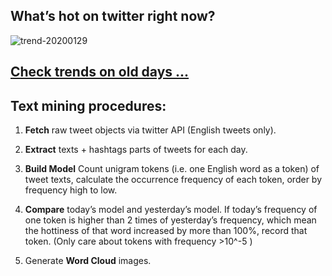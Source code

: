 ## What’s hot on twitter right now?

![trend-20200129][wordcloud]

[wordcloud]: https://raw.githubusercontent.com/xdqc/tweet-trend-everyday/master/word-cloud/trend-20200129.png?token=AF5V4P7ADR6KQBZ4CEDTNIK6AXRMU "trend-20200129"

## [Check trends on old days ...](https://github.com/xdqc/tweet-trend-everyday/tree/master/word-cloud)

## Text mining procedures:

1. **Fetch** raw tweet objects via twitter API (English tweets only).

2. **Extract** texts + hashtags parts of tweets for each day.

3. **Build Model** Count unigram tokens (i.e. one English word as a token) of tweet texts, calculate the occurrence frequency of each token, order by frequency high to low.

4. **Compare** today’s model and yesterday’s model. If today’s frequency of one token is higher than 2 times of yesterday’s frequency, which mean the hottiness of that word increased by more than 100%, record that token. (Only care about tokens with frequency >10^-5 )

5. Generate **Word Cloud** images.
